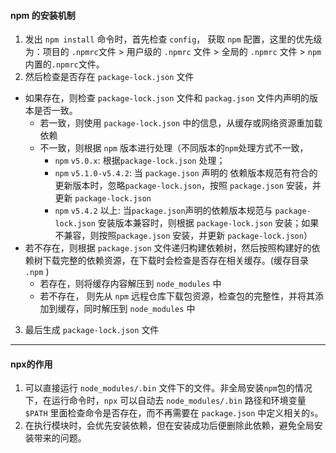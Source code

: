 #### npm 的安装机制
1. 发出 `npm install` 命令时，首先检查 `config`， 获取 `npm` 配置，这里的优先级为：项目的 `.npmrc`文件 > 用户级的 `.npmrc` 文件 > 全局的 `.npmrc` 文件 > `npm`内置的`.npmrc`文件。
2. 然后检查是否存在 `package-lock.json` 文件
- 如果存在，则检查 `package-lock.json` 文件和 `packag.json` 文件内声明的版本是否一致。
   - 若一致，则使用 `package-lock.json` 中的信息，从缓存或网络资源重加载依赖
   - 不一致，则根据 `npm` 版本进行处理（不同版本的`npm`处理方式不一致，
        - `npm` `v5.0.x`: 根据`package-lock.json` 处理；
        - `npm` `v5.1.0-v5.4.2`: 当 `package.json` 声明的 依赖版本规范有符合的更新版本时，忽略`package-lock.json`，按照 `package.json` 安装，并更新 `package-lock.json`
        - `npm` `v5.4.2` 以上: 当`package.json`声明的依赖版本规范与 `package-lock.json` 安装版本兼容时，则根据 `package-lock.json` 安装；如果不兼容，则按照`package.json` 安装，并更新 `package-lock.json`）
- 若不存在，则根据 `package.json` 文件递归构建依赖树，然后按照构建好的依赖树下载完整的依赖资源，在下载时会检查是否存在相关缓存。(缓存目录 `.npm` )
    - 若存在，则将缓存内容解压到 `node_modules` 中
    - 若不存在， 则先从 `npm` 远程仓库下载包资源，检查包的完整性，并将其添加到缓存，同时解压到 `node_modules` 中
3. 最后生成 `package-lock.json` 文件

------

#### npx的作用
1. 可以直接运行 `node_modules/.bin` 文件下的文件。非全局安装`npm`包的情况下，在运行命令时，`npx` 可以自动去 `node_modules/.bin` 路径和环境变量 `$PATH` 里面检查命令是否存在，而不再需要在 `package.json` 中定义相关的`s`。
2. 在执行模块时，会优先安装依赖，但在安装成功后便删除此依赖，避免全局安装带来的问题。